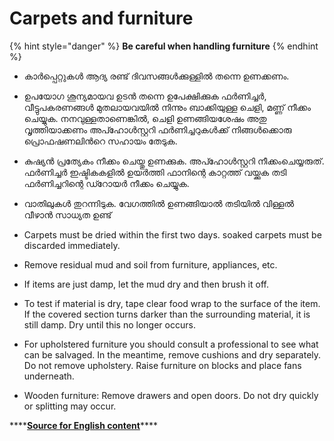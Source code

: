 # Carpets and furniture

{% hint style="danger" %}
**Be careful when handling furniture**
{% endhint %}

* കാർപ്പെറ്റുകൾ ആദ്യ രണ്ട് ദിവസങ്ങൾക്കുള്ളിൽ തന്നെ ഉണക്കണം. 
* ഉപയോഗ ശൂന്യമായവ ഉടൻ തന്നെ ഉപേക്ഷിക്കുക ഫർണിച്ചർ, വീട്ടുപകരണങ്ങൾ മുതലായവയിൽ നിന്നും ബാക്കിയുള്ള ചെളി, മണ്ണ് നീക്കം ചെയ്യുക. നനവുള്ളതാണെങ്കിൽ, ചെളി ഉണങ്ങിയശേഷം അതു വൃത്തിയാക്കണം അപ്ഹോൾസ്റ്ററി ഫർണിച്ചറുകൾക്ക് നിങ്ങൾക്കൊരു പ്രൊഫഷണലിൻറെ സഹായം തേടുക. 
* കുഷ്യൻ പ്രത്യേകം നീക്കം ചെയ്തു ഉണക്കുക. അപ്ഹോൾസ്റ്ററി നീക്കംചെയ്യരുത്. ഫർണിച്ചർ ഇഷ്ടികകളിൽ ഉയർത്തി ഫാനിന്റെ കാറ്റത്ത് വയ്ക്കുക തടി ഫർണിച്ചറിന്റെ ഡ്റോയർ നീക്കം ചെയ്യുക. 
* വാതിലുകൾ തുറന്നിടുക. വേഗത്തിൽ ഉണങ്ങിയാൽ തടിയിൽ വിള്ളൽ വീഴാൻ സാധ്യത ഉണ്ട്



* Carpets must be dried within the first two days. soaked carpets must be discarded immediately.
* Remove residual mud and soil from furniture, appliances, etc.
* If items are just damp, let the mud dry and then brush it off.
* To test if material is dry, tape clear food wrap to the surface of the item. If the covered section turns darker than the surrounding material, it is still damp. Dry until this no longer occurs.
* For upholstered furniture you should consult a professional to see what can be salvaged. In the meantime, remove cushions and dry separately. Do not remove upholstery. Raise furniture on blocks and place fans underneath.
* Wooden furniture: Remove drawers and open doors. Do not dry quickly or splitting may occur.

\*\*\*\*[**Source for English content**](https://www.getprepared.gc.ca/cnt/hzd/flds-ftr-en.aspx)\*\*\*\*

